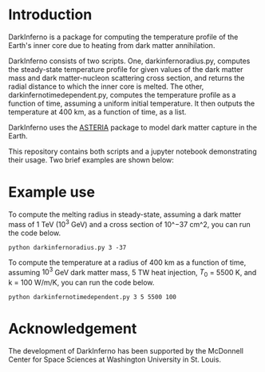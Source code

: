 # Introduction
DarkInferno is a package for computing the temperature profile of the Earth's inner core due to heating from dark matter annihilation.

DarkInferno consists of two scripts. One, darkinfernoradius.py, computes the steady-state temperature profile for given values of the dark matter mass and dark matter-nucleon scattering cross section, and returns the radial distance to which the inner core is melted. The other, darkinfernotimedependent.py, computes the temperature profile as a function of time, assuming a uniform initial temperature. It then outputs the temperature at 400 km, as a function of time, as a list.

DarkInferno uses the [ASTERIA](https://zenodo.org/records/8150110) package to model dark matter capture in the Earth.

This repository contains both scripts and a jupyter notebook demonstrating their usage. Two brief examples are shown below:


# Example use

To compute the melting radius in steady-state, assuming a dark matter mass of 1 TeV ($10^3$ GeV) and a cross section of 10^$-37$ cm^2, you can run the code below.

```
python darkinfernoradius.py 3 -37
```

To compute the temperature at a radius of 400 km as a function of time, assuming $10^3$ GeV dark matter mass, 5 TW heat injection, $T_0$ = 5500 K, and k = 100 W/m/K, you can run the code below.

```
python darkinfernotimedependent.py 3 5 5500 100
```


# Acknowledgement

The development of DarkInferno has been supported by the McDonnell Center for Space Sciences at Washington University in St. Louis.
